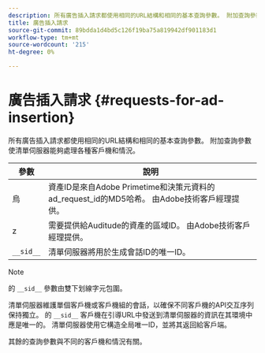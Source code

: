 ```yaml
---
description: 所有廣告插入請求都使用相同的URL結構和相同的基本查詢參數。 附加查詢參數使清單伺服器能夠處理各種客戶機和情況。
title: 廣告插入請求
source-git-commit: 89bdda1d4bd5c126f19ba75a819942df901183d1
workflow-type: tm+mt
source-wordcount: '215'
ht-degree: 0%

---
```



# 廣告插入請求 {#requests-for-ad-insertion}

所有廣告插入請求都使用相同的URL結構和相同的基本查詢參數。 附加查詢參數使清單伺服器能夠處理各種客戶機和情況。

| 參數 | 說明 |
|--- |--- |
| 烏 | 資產ID是來自Adobe Primetime和決策元資料的ad_request_id的MD5哈希。 由Adobe技術客戶經理提供。 |
| z | 需要提供給Auditude的資產的區域ID。 由Adobe技術客戶經理提供。 |
| `__sid__` | 清單伺服器將用於生成會話ID的唯一ID。 |

>[!NOTE]
>
>的 `__sid__` 參數由雙下划線字元包圍。

清單伺服器維護單個客戶機或客戶機組的會話，以確保不同客戶機的API交互序列保持獨立。 的 `__sid__` 客戶機在引導URL中發送到清單伺服器的資訊在其環境中應是唯一的。 清單伺服器使用它構造全局唯一ID，並將其返回給客戶端。

其餘的查詢參數與不同的客戶機和情況有關。